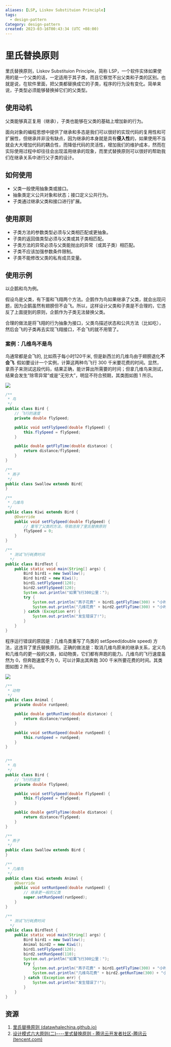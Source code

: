 ```yaml
---
aliases: [LSP, Liskov Substituion Principle]
tags:
  - design-pattern
Category: design-pattern
created: 2023-03-16T00:43:34 (UTC +08:00)
---
```


# 里氏替换原则

里氏替换原则，Liskov Substituion Principle，简称 LSP，一个软件实体如果使用的是一个父类的话，一定适用于其子类，而且它察觉不出父类和子类的区别。也就是说，在软件里面，把父类都替换成它的子类，程序的行为没有变化。简单来说，子类型必须能够替换掉它们的父类型。

## 使用动机

父类能够真正复用（继承），子类也能够在父类的基础上增加新的行为。

面向对象的编程思想中提供了继承和多态是我们可以很好的实现代码的复用性和可扩展性，但继承并非没有缺点，因为继承的本身就是具有**侵入性**的，如果使用不当就会大大增加代码的耦合性，而降低代码的灵活性，增加我们的维护成本，然而在实际使用过程中却往往会出现滥用继承的现象，而里式替换原则可以很好的帮助我们在继承关系中进行父子类的设计。

## 如何使用

- 父类一般使用抽象类或接口。
- 抽象类定义公共对象和状态；接口定义公共行为。
- 子类通过继承父类和接口进行扩展。

## 使用原则

- 子类方法的参数类型必须与父类相匹配或更抽象。
- 子类的返回值类型必须与父类或其子类相匹配。
- 子类方法的异常必须与父类能抛出的异常（或其子类）相匹配。
- 子类不应该加强参数条件限制。
- 子类不能修改父类的私有成员变量。

## 使用示例

以企鹅和鸟为例。

假设鸟是父类，有下蛋和飞翔两个方法。企鹅作为鸟如果继承了父类，就会出现问题，因为企鹅虽然有翅膀但不会飞。所以，这样设计父类和子类是不合理的，它违反了上面提到的原则，企鹅作为子类无法替换父类。

合理的做法是将飞翔的行为抽象为接口，父类鸟描述状态和公共方法（比如吃），然后会飞的子类再去实现飞翔接口，不会飞的就不用管了。

### 案例：几维鸟不是鸟

鸟通常都是会飞的, 比如燕子每小时120千米, 但是新西兰的几维鸟由于翅膀退化**不会飞**. 假如要设计一个实例，计算这两种鸟飞行 300 千米要花费的时间。显然，拿燕子来测试这段代码，结果正确，能计算出所需要的时间；但拿几维鸟来测试，结果会发生“除零异常”或是“无穷大”，明显不符合预期，其类图如图 1 所示。

![](https://pic-1257412153.cos.ap-nanjing.myqcloud.com/images/images/2022/12/11/20221211140047-81934d.png)

```java
/**
 * 鸟
 */
public class Bird {
    // 飞行的速度
    private double flySpeed;

    public void setFlySpeed(double flySpeed) {
        this.flySpeed = flySpeed;
    }

    public double getFlyTime(double distance) {
        return distance/flySpeed;
    }
}

/**
 * 燕子
 */
public class Swallow extends Bird{
}

/**
 * 几维鸟
 */
public class Kiwi extends Bird {
    @Override
    public void setFlySpeed(double flySpeed) {
        // 重写了父类的方法，导致违背了里氏替换原则
        flySpeed = 0;
    }
}

/**
  * 测试飞行耗费时间
  */
public class BirdTest {
    public static void main(String[] args) {
        Bird bird1 = new Swallow();
        Bird bird2 = new Kiwi();
        bird1.setFlySpeed(120);
        bird2.setFlySpeed(120);
        System.out.println("如果飞行300公里：");
        try {
            System.out.println("燕子花费" + bird1.getFlyTime(300) + "小时.");
            System.out.println("几维花费" + bird2.getFlyTime(300) + "小时。");
        } catch (Exception err) {
            System.out.println("发生错误了!");
        }
    }
}
```

程序运行错误的原因是：几维鸟类重写了鸟类的 setSpeed(double speed) 方法，这违背了里氏替换原则。正确的做法是：取消几维鸟原来的继承关系，定义鸟和几维鸟的更一般的父类，如动物类，它们都有奔跑的能力。几维鸟的飞行速度虽然为 0，但奔跑速度不为 0，可以计算出其奔跑 300 千米所要花费的时间。其类图如图 2 所示。

![](https://pic-1257412153.cos.ap-nanjing.myqcloud.com/images/images/2022/12/11/20221211140217-664e18.png)

```java
/**
 * 动物
 */
public class Animal {
    private double runSpeed;

    public double getRunTime(double distance) {
        return distance/runSpeed;
    }

    public void setRunSpeed(double runSpeed) {
        this.runSpeed = runSpeed;
    }
}


/**
 * 鸟
 */
public class Bird {
    // 飞行的速度
    private double flySpeed;

    public void setFlySpeed(double flySpeed) {
        this.flySpeed = flySpeed;
    }

    public double getFlyTime(double distance) {
        return distance/flySpeed;
    }
}

/**
 * 燕子
 */
public class Swallow extends Bird {
}

/**
 * 几维鸟
 */
public class Kiwi extends Animal {
    @Override
    public void setRunSpeed(double runSpeed) {
        // 继承更一般的父类
        super.setRunSpeed(runSpeed);
    }
}

/**
  * 测试飞行耗费时间
  */
public class BirdTest {
    public static void main(String[] args) {
        Bird bird1 = new Swallow();
        Animal bird2 = new Kiwi();
        bird1.setFlySpeed(120);
        bird2.setRunSpeed(110);
        System.out.println("如果飞行300公里：");
        try {
            System.out.println("燕子花费" + bird1.getFlyTime(300) + "小时.");
            System.out.println("几维鸟花费" + bird2.getRunTime(300) + "小时。");
        } catch (Exception err) {
            System.out.println("发生错误了!");
        }
    }
}
```


## 资源

1. [里氏替换原则 (datawhalechina.github.io)](https://datawhalechina.github.io/sweetalk-design-pattern/#/content/design_principles/liskov_substituion_principle)
2. [设计模式六大原则(二)----里式替换原则 - 腾讯云开发者社区-腾讯云 (tencent.com)](https://cloud.tencent.com/developer/article/1831005)